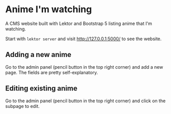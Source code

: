 # Anime I'm watching

A CMS website built with Lektor and Bootstrap 5 listing anime that I'm watching.

Start with `lektor server` and visit http://127.0.0.1:5000/ to see the website.

## Adding a new anime

Go to the admin panel (pencil button in the top right corner) and add a new page. The fields are pretty self-explanatory.

## Editing existing anime

Go to the admin panel (pencil button in the top right corner) and click on the subpage to edit.

